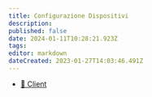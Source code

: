 ```yaml
---
title: Configurazione Dispositivi
description: 
published: false
date: 2024-01-11T10:28:21.923Z
tags: 
editor: markdown
dateCreated: 2023-01-27T14:03:46.491Z
---
```


- [:satellite: Client](/configurazione/config_home/config_client)